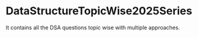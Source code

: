 # DataStructureTopicWise2025Series
It contains all the DSA questions topic wise with multiple approaches.
